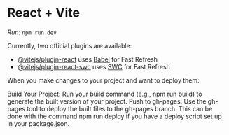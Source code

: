 # React + Vite

*Run:* `npm run dev`


Currently, two official plugins are available:

- [@vitejs/plugin-react](https://github.com/vitejs/vite-plugin-react/blob/main/packages/plugin-react/README.md) uses [Babel](https://babeljs.io/) for Fast Refresh
- [@vitejs/plugin-react-swc](https://github.com/vitejs/vite-plugin-react-swc) uses [SWC](https://swc.rs/) for Fast Refresh

When you make changes to your project and want to deploy them:

Build Your Project: Run your build command (e.g., npm run build) to generate the built version of your project.
Push to gh-pages: Use the gh-pages tool to deploy the built files to the gh-pages branch. This can be done with the command npm run deploy if you have a deploy script set up in your package.json.
